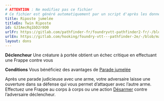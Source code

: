 ```yaml
---
# ATTENTION : Ne modifiez pas ce fichier
# Ce fichier est généré automatiquement par un script d'après les données du module Foundry VTT officiel et de sa traduction
title: Riposte jumelée
titleEn: Twin Riposte
id: GJIAecRq1bD2r8O0
urlFr: https://gitlab.com/pathfinder-fr/foundryvtt-pathfinder2-fr/-/blob/master/data/feats/GJIAecRq1bD2r8O0.htm
urlEn: https://gitlab.com/hooking/foundry-vtt---pathfinder-2e/-/blob/master/packs/data/feats.db/twin-riposte.json
layout: dons
---
```

**Déclencheur** Une créature à portée obtient un échec critique en effectuant une Frappe contre vous

**Conditions** Vous bénéficiez des avantages de [Parade jumelée](parade-jumelée.md)

Après une parade judicieuse avec une arme, votre adversaire laisse une ouverture dans sa défense qui vous permet d’attaquer avec l’autre arme. Effectuez une Frappe au corps à corps ou une action [Désarmer](../actions/désarmer.md) contre l’adversaire déclencheur.
